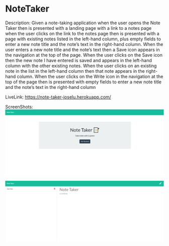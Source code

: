 # NoteTaker

Description:
Given a note-taking application when the user opens the Note Taker
then is presented with a landing page with a link to a notes page when the user clicks on the link to the notes page
then is presented with a page with existing notes listed in the left-hand column, plus empty fields to enter a new note title and the note’s text in the right-hand column. When the user enters a new note title and the note’s text then a Save icon appears in the navigation at the top of the page.
When the user clicks on the Save icon then the new note I have entered is saved and appears in the left-hand column with the other existing notes.
When the user clicks on an existing note in the list in the left-hand column then that note appears in the right-hand column.
When the user clicks on the Write icon in the navigation at the top of the page
then is presented with empty fields to enter a new note title and the note’s text in the right-hand column

LiveLink: https://note-taker-joselu.herokuapp.com/

ScreenShots:
![NoteTaker-1](public/assets/img/NoteTaker-1.png?raw=true)

![NoteTaker-2](public/assets/img/NoteTaker-2.png?raw=true)
